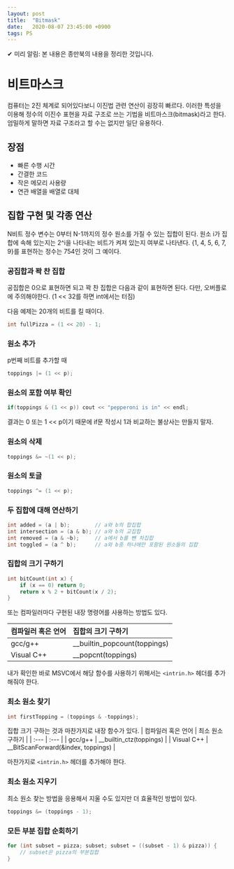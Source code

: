 ```yaml
---
layout: post
title:  "Bitmask"
date:   2020-08-07 23:45:00 +0900
tags: PS
---
```

✔ 미리 알림: 본 내용은 종만북의 내용을 정리한 것입니다.

# 비트마스크

컴퓨터는 2진 체계로 되어있다보니 이진법 관련 연산이 굉장히 빠르다. 이러한 특성을 이용해 정수의 이진수 표현을 자료 구조로 쓰는 기법을 비트마스크(bitmask)라고 한다. 엄밀하게 말하면 자료 구조라고 할 수는 없지만 일단 유용하다.

## 장점

* 빠른 수행 시간
* 간결한 코드
* 작은 메모리 사용량
* 연관 배열을 배열로 대체

## 집합 구현 및 각종 연산

N비트 정수 변수는 0부터 N-1까지의 정수 원소를 가질 수 있는 집합이 된다. 원소 i가 집합에 속해 있는지는 2^i을 나타내는 비트가 켜져 있는지 여부로 나타낸다. {1, 4, 5, 6, 7, 9}를 표현하는 정수는 754인 것이 그 예이다.

### 공집합과 꽉 찬 집합

공집합은 0으로 표현하면 되고 꽉 찬 집합은 다음과 같이 표현하면 된다. 다만, 오버플로에 주의해야한다. (1 << 32를 하면 int에서는 터짐)

다음 예제는 20개의 비트를 킬 때이다.
```cpp
int fullPizza = (1 << 20) - 1;
```

### 원소 추가

p번째 비트를 추가할 때
```c++
toppings |= (1 << p);
```

### 원소의 포함 여부 확인

```c++
if(toppings & (1 << p)) cout << "pepperoni is in" << endl;
```

결과는 0 또는 1 << p이기 때문에 if문 작성시 1과 비교하는 불상사는 만들지 말자.

### 원소의 삭제

```c++
toppings &= ~(1 << p);
```

### 원소의 토글

```c++
toppings ^= (1 << p);
```

### 두 집합에 대해 연산하기

```c++
int added = (a | b);        // a와 b의 합집합
int intersection = (a & b); // a와 b의 교집합
int removed = (a & ~b);     // a에서 b를 뺀 차집합
int toggled = (a ^ b);      // a와 b중 하나에만 포함된 원소들의 집합
```

### 집합의 크기 구하기

```c++
int bitCount(int x) {
    if (x == 0) return 0;
    return x % 2 + bitCount(x / 2);
}
```

또는 컴파일러마다 구현된 내장 명령어를 사용하는 방법도 있다.

| 컴파일러 혹은 언어 | 집합의 크기 구하기 |
| :--- | :--- |
| gcc/g++ | __builtin_popcount(toppings) |
| Visual C++ | __popcnt(toppings) |

내가 확인한 바로 MSVC에서 해당 함수를 사용하기 위해서는 `<intrin.h>` 헤더를 추가해줘야 한다.

### 최소 원소 찾기

```c++
int firstTopping = (toppings & -toppings);
```

집합 크기 구하는 것과 마찬가지로 내장 함수가 있다.
| 컴파일러 혹은 언어 | 최소 원소 구하기 |
| :--- | :--- |
| gcc/g++ | __builtin_ctz(toppings) |
| Visual C++ | __BitScanForward(&index, toppings) |

마찬가지로 `<intrin.h>` 헤더를 추가해야 한다.

### 최소 원소 지우기

최소 원소 찾는 방법을 응용해서 지울 수도 있지만 더 효율적인 방법이 있다.

```c++
toppings &= (toppings - 1);
```

### 모든 부분 집합 순회하기

```c++
for (int subset = pizza; subset; subset = ((subset - 1) & pizza)) {
    // subset은 pizza의 부분집합
}
```

